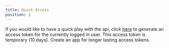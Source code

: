 ```yaml
---
title: Quick Access
position: 1
---
```


If you would like to have a quick play with the api, click [here](https://memair.com/generate_own_access_token) to generate an access token for the currently logged in user. This access token is temporary (10 days). Create an app for longer lasting access tokens.
